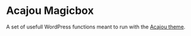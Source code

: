 Acajou Magicbox
=========

A set of usefull WordPress functions meant to run with the [Acajou theme](https://github.com/samuelguebo/acajou).
